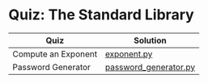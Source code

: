 # Quiz: The Standard Library

| Quiz | Solution |
| --- | --- |
| Compute an Exponent | [exponent.py](https://github.com/andreyyohanes/Udacity-Introduction-to-Python-Programming/blob/main/05%20Scripting/05%20Quiz%20The%20Standard%20Library/exponent.py) |
| Password Generator | [password_generator.py](https://github.com/andreyyohanes/Udacity-Introduction-to-Python-Programming/blob/main/05%20Scripting/05%20Quiz%20The%20Standard%20Library/password_generator.py) |
